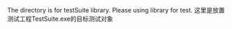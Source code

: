 The directory is for testSuite library. Please using library for test.
这里是放置测试工程TestSuite.exe的目标测试对象
